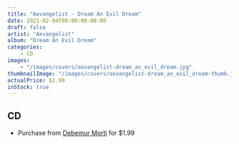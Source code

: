 ```yaml
---
title: "Aevangelist - Dream An Evil Dream"
date: 2021-02-04T00:00:00-00:00
draft: false
artist: "Aevangelist"
album: "Dream An Evil Dream"
categories:
    - CD
images:
    - "/images/covers/aevangelist-dream_an_evil_dream.jpg"
thumbnailImage: "/images/covers/aevangelist-dream_an_evil_dream-thumb.jpg"
actualPrice: $1.99
inStock: true
---
```


## CD
* Purchase from [Debemur Morti](https://debemurmorti.aisamerch.com/item/74822) for $1.99

